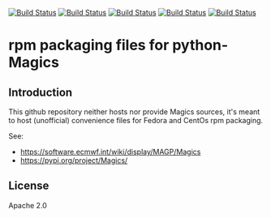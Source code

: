 [![Build Status](https://simc.arpae.it/moncic-ci/python-Magics-rpm/rocky8.png)](https://simc.arpae.it/moncic-ci/python-Magics-rpm/)
[![Build Status](https://simc.arpae.it/moncic-ci/python-Magics-rpm/rocky9.png)](https://simc.arpae.it/moncic-ci/python-Magics-rpm/)
[![Build Status](https://simc.arpae.it/moncic-ci/python-Magics-rpm/fedora36.png)](https://simc.arpae.it/moncic-ci/python-Magics-rpm/)
[![Build Status](https://simc.arpae.it/moncic-ci/python-Magics-rpm/fedora38.png)](https://simc.arpae.it/moncic-ci/python-Magics-rpm/)
[![Build Status](https://copr.fedorainfracloud.org/coprs/simc/stable/package/Magics/status_image/last_build.png)](https://copr.fedorainfracloud.org/coprs/simc/stable/package/python-Magics/)

# rpm packaging files for python-Magics


## Introduction


This github repository neither hosts nor provide Magics sources, it's meant to
host (unofficial) convenience files for Fedora and CentOs rpm packaging.

See:
 * https://software.ecmwf.int/wiki/display/MAGP/Magics
 * https://pypi.org/project/Magics/

## License

Apache 2.0
